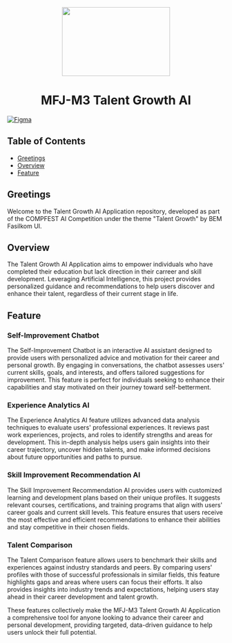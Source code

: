 <div align="center">
  <img src="https://media2.giphy.com/media/v1.Y2lkPTc5MGI3NjExOWY2ZXRoZjRvZGxuc2lvem9peTZpbGh2Mm1zYXRrdG10YmV4eDlmZSZlcD12MV9pbnRlcm5hbF9naWZfYnlfaWQmY3Q9cw/mKwpC86qm5QCLTPbYN/giphy.gif" width="250" height="159">
  <h1>MFJ-M3 Talent Growth AI</h1>
</div>

[![Figma](https://img.shields.io/badge/Figma-000000?logo=figma&style=flat)](https://www.figma.com/design/D5db6YD8UJFcgrTLIhljMD/project-ai?node-id=0-1&t=0QslC6uBwgRfTXCi-1)

## Table of Contents
- [Greetings](#greetings)
- [Overview](#overview)
- [Feature](#feature)

## Greetings

Welcome to the Talent Growth AI Application repository, developed as part of the COMPFEST AI Competition under the theme "Talent Growth" by BEM Fasilkom UI.

## Overview

The Talent Growth AI Application aims to empower individuals who have completed their education but lack direction in their carreer and skill development. Leveraging Artificial Intelligence, this project provides personalized guidance and recommendations to help users discover and enhance their talent, regardless of their current stage in life.

## Feature
### **Self-Improvement Chatbot**
The Self-Improvement Chatbot is an interactive AI assistant designed to provide users with personalized advice and motivation for their career and personal growth. By engaging in conversations, the chatbot assesses users' current skills, goals, and interests, and offers tailored suggestions for improvement. This feature is perfect for individuals seeking to enhance their capabilities and stay motivated on their journey toward self-betterment.

### **Experience Analytics AI**
The Experience Analytics AI feature utilizes advanced data analysis techniques to evaluate users' professional experiences. It reviews past work experiences, projects, and roles to identify strengths and areas for development. This in-depth analysis helps users gain insights into their career trajectory, uncover hidden talents, and make informed decisions about future opportunities and paths to pursue.

### **Skill Improvement Recommendation AI**
The Skill Improvement Recommendation AI provides users with customized learning and development plans based on their unique profiles. It suggests relevant courses, certifications, and training programs that align with users' career goals and current skill levels. This feature ensures that users receive the most effective and efficient recommendations to enhance their abilities and stay competitive in their chosen fields.

### **Talent Comparison**
The Talent Comparison feature allows users to benchmark their skills and experiences against industry standards and peers. By comparing users' profiles with those of successful professionals in similar fields, this feature highlights gaps and areas where users can focus their efforts. It also provides insights into industry trends and expectations, helping users stay ahead in their career development and talent growth.

These features collectively make the MFJ-M3 Talent Growth AI Application a comprehensive tool for anyone looking to advance their career and personal development, providing targeted, data-driven guidance to help users unlock their full potential.
